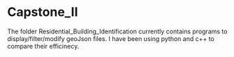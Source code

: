 # Capstone_II

The folder Residential_Building_Identification currently contains programs to display/filter/modify geoJson files. I have been using python and c++ to compare their efficinecy. 
